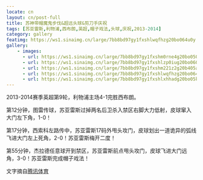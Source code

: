 ```yaml
---
locate: cn
layout: cn/post-full
title: 苏神带帽魔鬼步伐&超远头球&剪刀手庆祝
tags: [苏亚雷斯,利物浦,西布朗,英超,帽子戏法,头球,庆祝,2013-2014]
category: gallery
featimg: https://ws1.sinaimg.cn/large/7bb8bd97gy1fxshlwqfhzg20bo064u0y.gif
gallery:
    - images:
      - url: https://ws1.sinaimg.cn/large/7bb8bd97gy1fxshm0rne4g20bo050u0z.gif
      - url: https://ws1.sinaimg.cn/large/7bb8bd97gy1fxshlzp0iug20bo0601kz.gif
      - url: https://ws1.sinaimg.cn/large/7bb8bd97gy1fxshm221z2g20b405a7wk.gif
      - url: https://ws1.sinaimg.cn/large/7bb8bd97gy1fxshlwqfhzg20bo064u0y.gif
      - url: https://ws1.sinaimg.cn/large/7bb8bd97gy1fxshlxhhadg20bo05ku0z.gif
---
```


2013-2014赛季英超第9轮，利物浦主场4-1完胜西布朗。

第12分钟，图雷传球，苏亚雷斯过掉两名后卫杀入禁区右脚大力低射，皮球窜入大门左下角，1-0！

第17分钟，西索科左路传中，苏亚雷斯17码外甩头攻门，皮球划出一道诡异的弧线飞进大门左上死角，2-0！苏亚雷斯梅开二度！

第55分钟，杰拉德任意球开到禁区，苏亚雷斯前点甩头攻门，皮球飞进大门远角，3-0！苏亚雷斯完成帽子戏法！

文字摘自[腾讯体育](http://sports.qq.com/a/20131026/007230.htm)